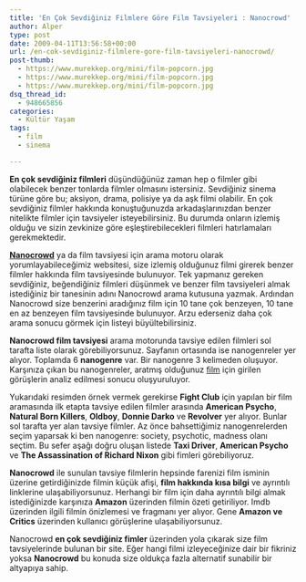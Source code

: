 ```yaml
---
title: 'En Çok Sevdiğiniz Filmlere Göre Film Tavsiyeleri : Nanocrowd'
author: Alper
type: post
date: 2009-04-11T13:56:58+00:00
url: /en-cok-sevdiginiz-filmlere-gore-film-tavsiyeleri-nanocrowd/
post-thumb:
  - https://www.murekkep.org/mini/film-popcorn.jpg
  - https://www.murekkep.org/mini/film-popcorn.jpg
  - https://www.murekkep.org/mini/film-popcorn.jpg
dsq_thread_id:
  - 948665856
categories:
  - Kültür Yaşam
tags:
  - film
  - sinema

---
```

**En çok sevdiğiniz filmleri** düşündüğünüz zaman hep o filmler gibi olabilecek benzer tonlarda filmler olmasını istersiniz. Sevdiğiniz sinema türüne göre bu; aksiyon, drama, polisiye ya da aşk filmi olabilir. En çok sevdiğiniz filmler hakkında konuştuğunuzda arkadaşlarınızdan benzer nitelikte filmler için tavsiyeler isteyebilirsiniz. Bu durumda onların izlemiş olduğu ve sizin zevkinize göre eşleştirebilecekleri filmleri hatırlamaları gerekmektedir. 

**[Nanocrowd][1]** ya da film tavsiyesi için arama motoru olarak yorumlayabileceğimiz websitesi, size izlemiş olduğunuz filmi girerek benzer filmler hakkında film tavsiyesinde bulunuyor. Tek yapmanız gereken sevdiğiniz, beğendiğiniz filmleri düşünmek ve benzer film tavsiyeleri almak istediğiniz bir tanesinin adını Nanocrowd arama kutusuna yazmak. Ardından Nanocrowd size benzerini aradığınız film için 10 tane çok benzeyen, 10 tane en az benzeyen film tavsiyesinde bulunuyor. Arzu ederseniz daha çok arama sonucu görmek için listeyi büyültebilirsiniz. <!--more-->

**Nanocrowd film tavsiyesi** arama motorunda tavsiye edilen filmleri sol tarafta liste olarak görebiliyorsunuz. Sayfanın ortasında ise nanogenreler yer alıyor. Toplamda 6 **nanogenre** var. Bir nanogenre 3 kelimeden oluşuyor. Karşınıza çıkan bu nanogenreler, aratmış olduğunuz [film][2] için girilen görüşlerin analiz edilmesi sonucu oluşyuruluyor. 

Yukarıdaki resimden örnek vermek gerekirse **Fight Club** için yapılan bir film aramasında ilk etapta tavsiye edilen filmler arasında **American Psycho**, **Natural Born Killers**, **Oldboy**, **Donnie Darko** ve **Revolver** yer alıyor. Bunlar sol tarafta yer alan tavsiye filmler. Az önce bahsettiğimiz nanogenrelerden seçim yaparsak ki ben nanogenre: society, psychotic, madness olanı seçtim. Bu sefer aşağı doğru oluşan listede **Taxi Driver**, **American Psycho** ve **The Assassination of Richard Nixon** gibi fimleri görebiliyoruz. 

**Nanocrowd** ile sunulan tavsiye filmlerin hepsinde farenizi film isminin üzerine getirdiğinizde filmin küçük afişi, **film hakkında kısa bilgi** ve ayrıntılı linklerine ulaşabiliyorsunuz. Herhangi bir film için daha ayrıntılı bilgi almak istediğinizde karşınıza **Amazon** üzerinden filmin özeti getiriliyor. Imdb üzerinden ilgili filmin önizlemesi ve fragmanı yer alıyor. Gene **Amazon ve Critics** üzerinden kullanıcı görüşlerine ulaşabiliyorsunuz.

Nanocrowd **en çok sevdiğiniz fimler** üzerinden yola çıkarak size film tavsiyelerinde bulunan bir site. Eğer hangi filmi izleyeceğinize dair bir fikriniz yoksa **Nanocrowd** bu konuda size oldukça fazla alternatif sunabilir bir altyapıya sahip.

 [1]: http://www.nanocrowd.com/
 [2]: https://www.murekkep.org/etiket/film
